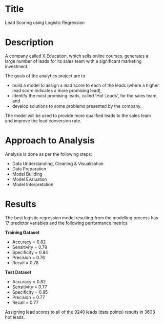 # Title
Lead Scoring using Logistic Regression

# Description
A company called X Education, which sells online courses, generates a large number of leads for its sales team with a significant marketing investment.

The goals of the analytics project are to
- build a model to assign a lead score to each of the leads (where a higher lead score indicates a more promising lead),
- identify the most promising leads, called 'Hot Leads', for the sales team, and
- develop solutions to some problems presented by the company.

The model will be used to provide more qualified leads to the sales team and improve the lead conversion rate.

# Approach to Analysis
Analysis is done as per the following steps:
- Data Understanding, Cleaning & Visualisation
- Data Preparation
- Model Building
- Model Evaluation
- Model Interpretation

# Results
The best logistic regression model resulting from the modelling process has 17 predictor variables and the following performance metrics

**Training Dataset**
- Accuracy = 0.82
- Sensitivity = 0.78
- Specificity = 0.84
- Precision = 0.76
- Recall = 0.78

**Test Dataset**
- Accuracy = 0.82
- Sensitivity = 0.77
- Specificity = 0.85
- Precision = 0.77
- Recall = 0.77

Assigning lead scores to all of the 9240 leads (data points) results in 3603 hot leads.